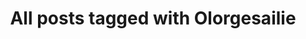 ---
layout: tag
title: "All posts tagged with Olorgesailie"
permalink: /weblog/tags/olorgesailie/
taxonomy: Olorgesailie
---